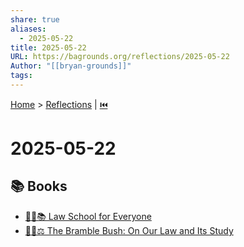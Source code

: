 ```yaml
---
share: true
aliases:
  - 2025-05-22
title: 2025-05-22
URL: https://bagrounds.org/reflections/2025-05-22
Author: "[[bryan-grounds]]"
tags: 
---
```

[Home](../index.md) > [Reflections](./index.md) | [⏮️](./2025-05-21.md)  
# 2025-05-22  
## 📚 Books  
- [🧑‍⚖️📚 Law School for Everyone](../books/law-school-for-everyone.md)  
- [📜🌿⚖️ The Bramble Bush: On Our Law and Its Study](../books/the-bramble-bush-on-our-law-and-its-study.md)